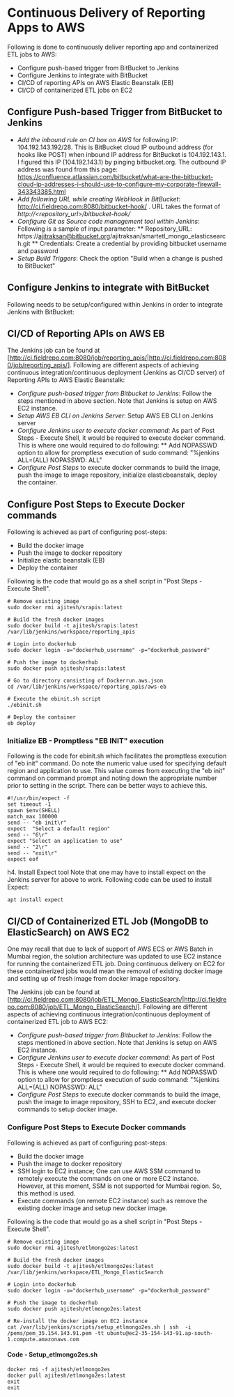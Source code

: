 # Continuous Delivery of Reporting Apps to AWS

Following is done to continuously deliver reporting app and containerized ETL jobs to AWS:

* Configure push-based trigger from BitBucket to Jenkins
* Configure Jenkins to integrate with BitBucket
* CI/CD of reporting APIs on AWS Elastic Beanstalk (EB)
* CI/CD of containerized ETL jobs on EC2


## Configure Push-based Trigger from BitBucket to Jenkins

* *Add the inbound rule on CI box on AWS* for following IP: 104.192.143.192/28. This is BitBucket cloud IP outbound address (for hooks like POST) when inbound IP address for BitBucket is 104.192.143.1. I figured this IP (104.192.143.1) by pinging bitbucket.org. The outbound IP address was found from this page: https://confluence.atlassian.com/bitbucket/what-are-the-bitbucket-cloud-ip-addresses-i-should-use-to-configure-my-corporate-firewall-343343385.html
* *Add following URL while creating WebHook in BitBucket*:  http://ci.fieldrepo.com:8080/bitbucket-hook/ . URL takes the format of *http://<repository_url>/bitbucket-hook/*
* *Configure Git as Source code management tool within Jenkins*: Following is a sample of input parameter:
** Repository_URL: https://ajitraksan@bitbucket.org/ajitraksan/smartetl_mongo_elasticsearch.git
** Credentials: Create a credential by providing bitbucket username and password
* *Setup Build Triggers*:  Check the option "Build when a change is pushed to BitBucket"

## Configure Jenkins to integrate with BitBucket

Following needs to be setup/configured within Jenkins in order to integrate Jenkins with BitBucket:
 

## CI/CD of Reporting APIs on AWS EB

The Jenkins job can be found at [http://ci.fieldrepo.com:8080/job/reporting_apis/|http://ci.fieldrepo.com:8080/job/reporting_apis/]. Following are different aspects of achieving continuous integration/continuous deployment (Jenkins as CI/CD server) of Reporting APIs to AWS Elastic Beanstalk:

* *Configure push-based trigger from Bitbucket to Jenkins*: Follow the steps mentioned in above section. Note that Jenkins is setup on AWS EC2 instance. 
* *Setup AWS EB CLI on Jenkins Server*: Setup AWS EB CLI on Jenkins server
* *Configure Jenkins user to execute docker command*: As part of Post Steps - Execute Shell, it would be required to execute docker command. This is where one would required to do following:
** Add  NOPASSWD option to allow for promptless execution of sudo command: "%jenkins ALL=(ALL) NOPASSWD: ALL" 
* *Configure Post Steps* to execute docker commands to build the image, push the image to image repository, initialize elasticbeanstalk, deploy the container.

## Configure Post Steps to Execute Docker commands
 
Following is achieved as part of configuring post-steps:

* Build the docker image
* Push the image to docker repository
* Initialize elastic beanstalk (EB)
* Deploy the container

Following is the code that would go as a shell script in "Post Steps - Execute Shell". 

```
# Remove existing image
sudo docker rmi ajitesh/srapis:latest

# Build the fresh docker images
sudo docker build -t ajitesh/srapis:latest /var/lib/jenkins/workspace/reporting_apis

# Login into dockerhub
sudo docker login -u="dockerhub_username" -p="dockerhub_password"

# Push the image to dockerhub
sudo docker push ajitesh/srapis:latest

# Go to directory consisting of Dockerrun.aws.json
cd /var/lib/jenkins/workspace/reporting_apis/aws-eb

# Execute the ebinit.sh script
./ebinit.sh

# Deploy the container
eb deploy
```

### Initialize EB - Promptless "EB INIT" execution

Following is the code for ebinit.sh which facilitates the promptless execution of "eb init" command. Do note the numeric value used for specifying default region and application to use. This value comes from executing the "eb init" command on command prompt and noting down the appropriate number prior to setting in the script. There can be better ways to achieve this. 

```
#!/usr/bin/expect -f
set timeout -1
spawn $env(SHELL)
match_max 100000
send -- "eb init\r"
expect  "Select a default region"
send -- "6\r"
expect "Select an application to use"
send -- "2\r"
send -- "exit\r"
expect eof
```

h4. Install Expect tool
Note that one may have to install expect on the Jenkins server for above to work. Following code can be used to install Expect:
```
apt install expect
```

## CI/CD of Containerized ETL Job (MongoDB to ElasticSearch) on AWS EC2

One may recall that due to lack of support of AWS ECS or AWS Batch in Mumbai region, the solution architecture was updated to use EC2 instance for running the containerized ETL job. Doing continuous delivery on EC2 for these containerized jobs would mean the removal of existing docker image and setting up of fresh image from docker image repository. 
 
The Jenkins job can be found at [http://ci.fieldrepo.com:8080/job/ETL_Mongo_ElasticSearch/|http://ci.fieldrepo.com:8080/job/ETL_Mongo_ElasticSearch/]. Following are different aspects of achieving continuous integration/continuous deployment of containerized ETL job to AWS EC2:

* *Configure push-based trigger from Bitbucket to Jenkins*: Follow the steps mentioned in above section. Note that Jenkins is setup on AWS EC2 instance. 
* *Configure Jenkins user to execute docker command*: As part of Post Steps - Execute Shell, it would be required to execute docker command. This is where one would required to do following:
** Add  NOPASSWD option to allow for promptless execution of sudo command: "%jenkins ALL=(ALL) NOPASSWD: ALL" 
* *Configure Post Steps* to execute docker commands to build the image, push the image to image repository, SSH to EC2, and execute docker commands to  setup docker image.

### Configure Post Steps to Execute Docker commands
 
Following is achieved as part of configuring post-steps:

* Build the docker image
* Push the image to docker repository
* SSH login to EC2 instance; One can use AWS SSM command to remotely execute the commands on one or more EC2 instance. However, at this moment, SSM is not supported for Mumbai region. So, this method is used.
* Execute commands (on remote EC2 instance) such as remove the existing docker image and setup new docker image.

Following is the code that would go as a shell script in "Post Steps - Execute Shell". 
```
# Remove existing image
sudo docker rmi ajitesh/etlmongo2es:latest

# Build the fresh docker images
sudo docker build -t ajitesh/etlmongo2es:latest /var/lib/jenkins/workspace/ETL_Mongo_ElasticSearch

# Login into dockerhub
sudo docker login -u="dockerhub_username" -p="dockerhub_password"

# Push the image to dockerhub
sudo docker push ajitesh/etlmongo2es:latest

# Re-install the docker image on EC2 instance
cat /var/lib/jenkins/scripts/setup_etlmongo2es.sh | ssh  -i /pems/pem_35.154.143.91.pem -tt ubuntu@ec2-35-154-143-91.ap-south-1.compute.amazonaws.com
```

#### Code - Setup_etlmongo2es.sh
```
docker rmi -f ajitesh/etlmongo2es
docker pull ajitesh/etlmongo2es:latest
exit
exit
```
